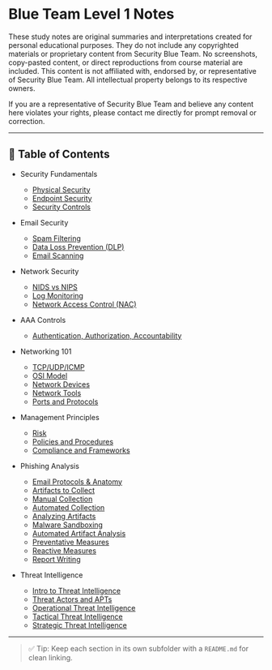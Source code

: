 # Blue Team Level 1 Notes

These study notes are original summaries and interpretations created for personal educational purposes. They do not include any copyrighted materials or proprietary content from Security Blue Team. No screenshots, copy-pasted content, or direct reproductions from course material are included. This content is not affiliated with, endorsed by, or representative of Security Blue Team. All intellectual property belongs to its respective owners.

If you are a representative of Security Blue Team and believe any content here violates your rights, please contact me directly for prompt removal or correction.

---

## 📘 Table of Contents

- Security Fundamentals  
  - [Physical Security](./Security%20Fundamentals/Physical%20Security/README.md)  
  - [Endpoint Security](./Security%20Fundamentals/Endpoint%20Security/README.md)  
  - [Security Controls](./Security%20Fundamentals/Security%20Controls/README.md)  

- Email Security  
  - [Spam Filtering](./Email%20Security/Spam%20Filtering/README.md)  
  - [Data Loss Prevention (DLP)](./Email%20Security/Data%20Loss%20Prevention%20(DLP)/README.md)  
  - [Email Scanning](./Email%20Security/Email%20Scanning/README.md)  

- Network Security  
  - [NIDS vs NIPS](./Network%20Security/NIDS%20vs%20NIPS/README.md)  
  - [Log Monitoring](./Network%20Security/Log%20Monitoring/README.md)  
  - [Network Access Control (NAC)](./Network%20Security/Network%20Access%20Control%20(NAC)/README.md)  

- AAA Controls  
  - [Authentication, Authorization, Accountability](./Authentication%2C%20Authorization%2C%20Accountability/README.md)  

- Networking 101  
  - [TCP/UDP/ICMP](./Networking%20101/TCP-UDP-ICMP/README.md)  
  - [OSI Model](./Networking%20101/OSI%20Model/README.md)  
  - [Network Devices](./Networking%20101/Network%20Devices/README.md)  
  - [Network Tools](./Networking%20101/Network%20Tools/README.md)  
  - [Ports and Protocols](./Networking%20101/Ports%20and%20Protocols/README.md)  

- Management Principles  
  - [Risk](./Management%20Principles/Risk/README.md)  
  - [Policies and Procedures](./Management%20Principles/Policies%20and%20Procedures/README.md)  
  - [Compliance and Frameworks](./Management%20Principles/Compliance%20and%20Frameworks/README.md)  

- Phishing Analysis  
  - [Email Protocols & Anatomy](./Phishing%20Analysis/Email%20Protocols%20%26%20Anatomy/README.md)  
  - [Artifacts to Collect](./Phishing%20Analysis/Artifacts%20to%20Collect/README.md)  
  - [Manual Collection](./Phishing%20Analysis/Manual%20Collection/README.md)  
  - [Automated Collection](./Phishing%20Analysis/Automated%20Collection/README.md)  
  - [Analyzing Artifacts](./Phishing%20Analysis/Analyzing%20Artifacts/README.md)  
  - [Malware Sandboxing](./Phishing%20Analysis/Malware%20Sandboxing/README.md)  
  - [Automated Artifact Analysis](./Phishing%20Analysis/Automated%20Artifact%20Analysis/README.md)  
  - [Preventative Measures](./Phishing%20Analysis/Preventative%20Measures/README.md)  
  - [Reactive Measures](./Phishing%20Analysis/Reactive%20Measures/README.md)  
  - [Report Writing](./Phishing%20Analysis/Report%20Writing/README.md)  

- Threat Intelligence  
  - [Intro to Threat Intelligence](./Threat%20Intelligence/Intro%20to%20Threat%20Intelligence/README.md)  
  - [Threat Actors and APTs](./Threat%20Intelligence/Threat%20Actors%20and%20APTs/README.md)  
  - [Operational Threat Intelligence](./Threat%20Intelligence/Operational%20Threat%20Intelligence/README.md)  
  - [Tactical Threat Intelligence](./Threat%20Intelligence/Tactical%20Threat%20Intelligence/README.md)  
  - [Strategic Threat Intelligence](./Threat%20Intelligence/Strategic%20Threat%20Intelligence/README.md)  

   
---

> ✅ Tip: Keep each section in its own subfolder with a `README.md` for clean linking.
